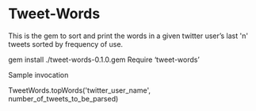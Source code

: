 Tweet-Words
===========

This is the gem to sort and print the words in a given twitter user’s last 'n' tweets sorted by frequency of use.

gem install ./tweet-words-0.1.0.gem
Require  ‘tweet-words’

Sample invocation

TweetWords.topWords('twitter_user_name', number_of_tweets_to_be_parsed) 
